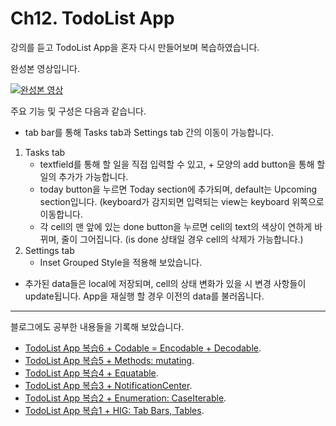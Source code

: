 # Ch12. TodoList App

강의를 듣고 TodoList App을 혼자 다시 만들어보며 복습하였습니다.   

완성본 영상입니다.   

[![완성본 영상](https://user-images.githubusercontent.com/59822540/93021125-13cde800-f61c-11ea-8e5c-155e75e8ef15.png)](https://serviceapi.nmv.naver.com/flash/convertIframeTag.nhn?vid=2805D5E087706E58014709CF2E896F0DA065&outKey=V1293eeb0b86000f557e566fb526a2c868b1e8ae3bc7f03e2f49866fb526a2c868b1e&width=544&height=306)      

주요 기능 및 구성은 다음과 같습니다.
- tab bar를 통해 Tasks tab과 Settings tab 간의 이동이 가능합니다.
1. Tasks tab
    - textfield를 통해 할 일을 직접 입력할 수 있고, + 모양의 add button을 통해 할일의 추가가 가능합니다.
    - today button을 누르면 Today section에 추가되며, default는 Upcoming section입니다.
      (keyboard가 감지되면 입력되는 view는 keyboard 위쪽으로 이동합니다.
    - 각 cell의 맨 앞에 있는 done button을 누르면 cell의 text의 색상이 연하게 바뀌며, 줄이 그어집니다.
      (is done 상태일 경우 cell의 삭제가 가능합니다.)
2. Settings tab
    - Inset Grouped Style을 적용해 보았습니다.
- 추가된 data들은 local에 저장되며, cell의 상태 변화가 있을 시 변경 사항들이 update됩니다. App을 재실행 할 경우 이전의 data를 불러옵니다.
---
블로그에도 공부한 내용들을 기록해 보았습니다.  
- [TodoList App 복습6 + Codable = Encodable + Decodable](https://blog.naver.com/hahye3/222082709394).
- [TodoList App 복습5 + Methods: mutating](https://blog.naver.com/hahye3/222080583886).
- [TodoList App 복습4 + Equatable](https://blog.naver.com/hahye3/222078795345).
- [TodoList App 복습3 + NotificationCenter](https://blog.naver.com/hahye3/222077178914).
- [TodoList App 복습2 + Enumeration: CaseIterable](https://blog.naver.com/hahye3/222076718774).  
- [TodoList App 복습1 + HIG: Tab Bars, Tables](https://blog.naver.com/hahye3/222074506200).
